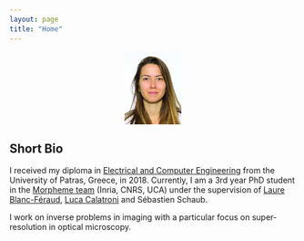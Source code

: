 ```yaml
---
layout: page
title: "Home"
---
```


<img width=100 src="photo.jpg" style="display: block; margin: 0 auto">

<!-- [E-mail](mailto:vasiliki.stergiopoulou@inria.fr)

[GitHub](https://github.com/VStergiop)

[LinkedIn](https://www.linkedin.com/in/vasiliki-stergiopoulou-59a258134/) -->

## Short Bio

I received my diploma in [Electrical and Computer Engineering](http://www.ece.upatras.gr/index.php/en/) from the University of Patras, Greece, in 2018. Currently, 
I am a 3rd year PhD student in the [Morpheme team](https://team.inria.fr/morpheme/) (Inria, CNRS, UCA) under the supervision of [Laure Blanc-Féraud](https://www.i3s.unice.fr/~blancf/), [Luca Calatroni](https://sites.google.com/view/lucacalatroni) and Sébastien Schaub.

I work on inverse problems in imaging with a particular focus on super-resolution in optical microscopy.

<!-- 
{% if site.show_excerpts %}
  {% include home.html %}
{% else %}
  {% include archive.html title="Posts" %}
{% endif %} -->
